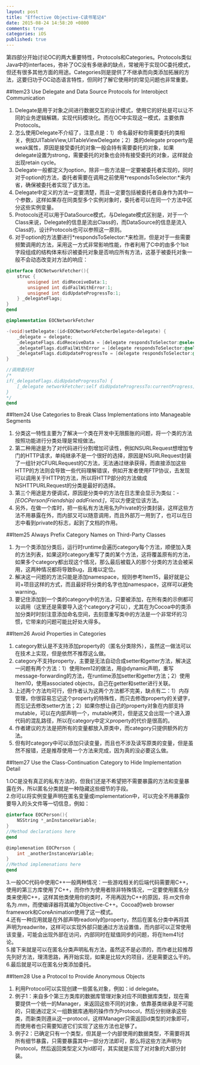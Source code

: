 ```yaml
---
layout: post
title: "Effective Objective-C读书笔记4"
date: 2015-08-24 14:58:20 +0800
comments: true
categories: iOS
published: true
---
```


第四部分开始讨论OC的两大重要特性，Protocols和Categories。Protocols类似Java中的interfaces，弥补了OC没有多继承的缺点，常被用于实现OC委托模式，但还有很多其他方面的用途。Categories则是提供了不继承而向类添加拓展的方法，这要归功于OC动态语言特性，但同时了解它使用时的常见问题也非常重要。

<!--more-->

##Item23 Use Delegate and Data Source Protocols for Interobject Communication

1. Delegate是用于对象之间进行数据交互的设计模式，使用它的好处是可以让不同的业务逻辑解耦，实现代码模块化。而在OC中实现这一模式，主要依靠Protocols。
2. 怎么使用Delegate不介绍了，注意点是：1）命名最好和你需要委托的类相关，例如UITableView,UITableViewDelegate；2）类的delegate property是weak属性，原因是接受委托的对象一般会持有需要委托的对象，如果delegate设置为strong，需要委托的对象也会持有接受委托的对象，这样就会出现retain cycle。
3. Delegate一般都定义为option，除非一些方法是一定要被委托者实现的，同时对于option的方法，委托者需要在调用之前使用*respondsToSelector:*来内省，确保被委托者实现了该方法。
4. Delegate中定义的方法一定要清楚，而且一定要包括被委托者自身作为其中一个参数，这样如果存在同类型多个实例对象时，委托者可以在同一个方法中区分这些实例变量。
5. Protocols还可以用于DataSource模式，与Delegate模式区别是，对于一个Class来说，Delegate的信息是流出Class的，而DataSource的信息是流入Class的，设计Protocols也可以参照这一原则。
6. 对于option的方法要进行*respondsToSelector:*来检测，但是对于一些需要频繁调用的方法，采用这一方式非常影响性能，作者利用了C中的由多个1bit字段组成的结构体来标识被委托对象是否响应所有方法，这基于被委托对象一般不会动态改变对方法的响应：

```objectivec
@interface EOCNetworkFetcher(){
	struc {
		unsigned int didReceiveData:1;
		unsigned int didFailWithError:1;
		unsigned int didUpdateProgressTo:1;
	} _delegateFlags;
}
@end

@implementation EOCNetworkFetcher

-(void)setDelegate:(id<EOCNetworkFetcherDelegate>delegate) {
	_delegate = delegate;
	_delegateFlags.didReceiveData = [delegate respondsToSelector:@selector(networkFetcher: didReceiveData:)];
	_delegateFlags.didFailWithError = [delegate respondsToSelector:@selector(networkFetcher: didFailWithError:)];
	_delegateFlags.didUpdateProgressTo = [delegate respondsToSelector:@selector(networkFetcher: didUpdateProgressTo:)];
}

//调用委托时
/*
if(_delegateFlags.didUpdateProgressTo) {
	[_delegate networkFetcher:self didUpdateProgressTo:currentProgress];
}
*/
@end
```  

<!--more-->

##Item24 Use Categories to Break Class Implementations into Manageable Segments

1. 分类这一特性主要为了解决一个类在开发中无限膨胀的问题，将一个类的方法按照功能进行分类处理是常规做法。
2. 第二种用途是为了对代码进行分割增加可读性，例如NSURLRequest想增加专门的HTTP请求，单纯继承不是一个很好的选择，原因是NSURLRequest封装了一组针对CFURLRequest的C方法，无法通过继承获得，而直接添加这些HTTP的方法则会导致一些代码理解错误，例如开发者使用FTP协议，去发现可以调用关于HTTP的方法，所以将HTTP部分的方法做成NSHTTPURLRequest的分类是最好的选择。
3. 第三个用途是方便调试，原因是分类中的方法在日志里会显示为类似：*-[EOCPerson(Friendship) addFriend:]*，可以方便定位该方法。
4. 另外，在做一个库时，把一些私有方法用名为Private的分类封装，这样这些方法不用暴露在外，而内部又可以随意调用，而且外部万一用到了，也可以在日志中看到private的标志，起到了文档的作用。

<!--more-->

##Item25 Always Prefix Category Names on Third-Party Classes

1. 为一个类添加分类后，运行时runtime会遍历category每个方法，顺便加入类的方法列表，如果这时category重写了类的某个方法，这将覆盖原有的方法，如果多个category都出现这个情况，那么最后被载入的那个分类的方法会被采用，这两种情况都将导致Bug，且难以定位。
2. 解决这一问题的方法只能是添加namespace，规则参考Item15，最好就是公司+项目这样的方式，而且最好将分类的名字也加namespace，这样可以避免warning。
3. 要记住添加到一个类的category中的方法，只要被添加，在所有类的示例都可以调用（这里还是需要导入这个category才可以），尤其在为Cocoa中的类添加分类时时刻注意添加命名空间，去刻意重写类中的方法是一个非常坏的习惯，它带来的问题可能比好处大得多。

<!--more-->

##Item26 Avoid Properties in Categories

1. category默认是不支持添加property的（匿名分类除外），虽然这一做法可以在技术上实现，但是依然不推荐这么做。
2. category不支持property，主要是无法自动合成setter和getter方法，解决这一问题有两个方法：1）使用Item12的做法，用@dynamic声明，重写message-forwarding的方法，在runtime添加setter和getter方法；2）使用Item10，使用associated objects，自己在getter和setter进行关联。
3. 上述两个方法均可行，但作者认为这两个方法都不完美，缺点有二：1）内存管理，你很容易忘记这个property的特殊性，而只去修改property的关键字，而忘记去修改setter方法；2）如果你想让自己的property对象在内部支持mutable，可以在内部声明一个，mutable拷贝，但是这又会出现一个进入源代码的混乱路径，所以在category中定义property的代价是很高的。
4. 作者建议的方法是把所有的变量都放入原类中，而category只提供额外的方法。
5. 但有时category中可以添加只读变量，而且也不涉及读写原类的变量，但是虽然不报错，还是推荐使用一个方法来完成，因为真的没必要这么做。

<!--more-->

##Item27 Use the Class-Continuation Category to Hide Implementation Detail

1.OC是没有真正的私有方法的，但我们还是不希望把不需要暴露的方法和变量暴露在外，所以匿名分类就是一种隐藏这些细节的手段。  
2.你可以将实例变量声明在匿名变量或implementation中，可以完全不用暴露你要导入的头文件等一切信息，例如：  

```objectivec
@interface EOCPerson(){
	NSString *_anInstanceVariable;
}
//Method declarations here
@end

@implemenation EOCPerson {
	int _anotherInstanceVariable;
}
//Method implemenations here
@end
```

3.一般OC代码中使用C++一般两种情况：一些游戏相关的后端代码需要用C++，使用的第三方库使用了C++，而你作为使用者除非特殊情况，一定要使用匿名分类来使用C++，这样其他类使用你的类时，不用再因为C++的原因，将.m文件命名为.mm，而使编译器将其编为Objective-C++。Cocoa的web browser framework和CoreAnimation使用了这一模式。  
4.还有一种应用就是在外部声明readonly的property，然后在匿名分类中再将其声明为readwrite，这样可以实现外部只能通过方法设置值，而内部可以正常使用该变量，可能会出现外部在访问，内部同时在赋值同步的问题，将在Item41讨论。  
5.接下来就是可以在匿名分类声明私有方法，虽然这不是必须的，而作者比较推荐先列好方法，理清思路，再开始实现，如果是比较大的项目，还是需要这么干的。  
6.最后就是可以在匿名分类添加委托。

<!--more-->

##Item28 Use a Protocol to Provide Anonymous Objects

1. 利用Protocol可以实现创建一些匿名对象，例如：id<EOCDelegate> delegate。
2. 例子1：来自多个第三方类库的数据库管理对象对应不同数据库类型，现在需要提供一个统一的Manager，来返回这些不同的对象，依靠基类继承是不可能的，只能通过定义一组数据库通用的操作作为Protocol，然后分别继承这些类，而新类则遵从这一protocol，这样Manager只需返回id<Protocol>类型的对象即可，而使用者也只需要知道它们实现了这些方法也足够了。
3. 例子2：已确定只有一个类型，但其是一个内部使用的数据类型，不需要将其所有细节暴露，只需要暴露其中一部分方法即可，那么将这些方法声明为Protocol，然后返回类型定义为id<Protocol>即可，其实就是实现了对对象的大部分封装。


